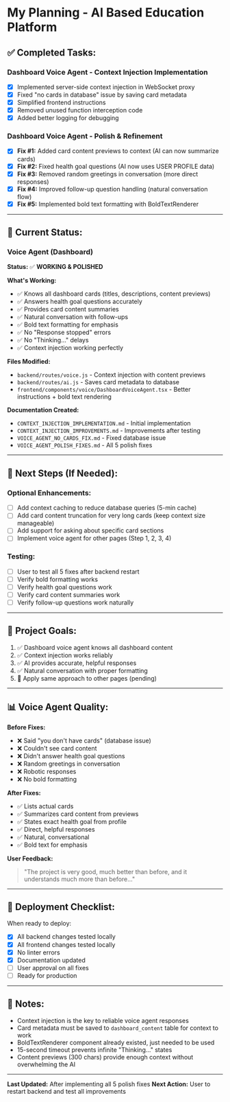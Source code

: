 # My Planning - AI Based Education Platform

## ✅ **Completed Tasks:**

### **Dashboard Voice Agent - Context Injection Implementation**
- [x] Implemented server-side context injection in WebSocket proxy
- [x] Fixed "no cards in database" issue by saving card metadata
- [x] Simplified frontend instructions
- [x] Removed unused function interception code
- [x] Added better logging for debugging

### **Dashboard Voice Agent - Polish & Refinement**
- [x] **Fix #1:** Added card content previews to context (AI can now summarize cards)
- [x] **Fix #2:** Fixed health goal questions (AI now uses USER PROFILE data)
- [x] **Fix #3:** Removed random greetings in conversation (more direct responses)
- [x] **Fix #4:** Improved follow-up question handling (natural conversation flow)
- [x] **Fix #5:** Implemented bold text formatting with BoldTextRenderer

---

## 📝 **Current Status:**

### **Voice Agent (Dashboard)**
**Status:** ✅ **WORKING & POLISHED**

**What's Working:**
- ✅ Knows all dashboard cards (titles, descriptions, content previews)
- ✅ Answers health goal questions accurately
- ✅ Provides card content summaries
- ✅ Natural conversation with follow-ups
- ✅ Bold text formatting for emphasis
- ✅ No "Response stopped" errors
- ✅ No "Thinking..." delays
- ✅ Context injection working perfectly

**Files Modified:**
- `backend/routes/voice.js` - Context injection with content previews
- `backend/routes/ai.js` - Saves card metadata to database
- `frontend/components/voice/DashboardVoiceAgent.tsx` - Better instructions + bold text rendering

**Documentation Created:**
- `CONTEXT_INJECTION_IMPLEMENTATION.md` - Initial implementation
- `CONTEXT_INJECTION_IMPROVEMENTS.md` - Improvements after testing
- `VOICE_AGENT_NO_CARDS_FIX.md` - Fixed database issue
- `VOICE_AGENT_POLISH_FIXES.md` - All 5 polish fixes

---

## 🚀 **Next Steps (If Needed):**

### **Optional Enhancements:**
- [ ] Add context caching to reduce database queries (5-min cache)
- [ ] Add card content truncation for very long cards (keep context size manageable)
- [ ] Add support for asking about specific card sections
- [ ] Implement voice agent for other pages (Step 1, 2, 3, 4)

### **Testing:**
- [ ] User to test all 5 fixes after backend restart
- [ ] Verify bold formatting works
- [ ] Verify health goal questions work
- [ ] Verify card content summaries work
- [ ] Verify follow-up questions work naturally

---

## 🎯 **Project Goals:**

1. ✅ Dashboard voice agent knows all dashboard content
2. ✅ Context injection works reliably
3. ✅ AI provides accurate, helpful responses
4. ✅ Natural conversation with proper formatting
5. 🔄 Apply same approach to other pages (pending)

---

## 📊 **Voice Agent Quality:**

**Before Fixes:**
- ❌ Said "you don't have cards" (database issue)
- ❌ Couldn't see card content
- ❌ Didn't answer health goal questions
- ❌ Random greetings in conversation
- ❌ Robotic responses
- ❌ No bold formatting

**After Fixes:**
- ✅ Lists actual cards
- ✅ Summarizes card content from previews
- ✅ States exact health goal from profile
- ✅ Direct, helpful responses
- ✅ Natural, conversational
- ✅ Bold text for emphasis

**User Feedback:**
> "The project is very good, much better than before, and it understands much more than before..."

---

## 🔄 **Deployment Checklist:**

When ready to deploy:
- [x] All backend changes tested locally
- [x] All frontend changes tested locally
- [x] No linter errors
- [x] Documentation updated
- [ ] User approval on all fixes
- [ ] Ready for production

---

## 📝 **Notes:**

- Context injection is the key to reliable voice agent responses
- Card metadata must be saved to `dashboard_content` table for context to work
- BoldTextRenderer component already existed, just needed to be used
- 15-second timeout prevents infinite "Thinking..." states
- Content previews (300 chars) provide enough context without overwhelming the AI

---

**Last Updated:** After implementing all 5 polish fixes
**Next Action:** User to restart backend and test all improvements
